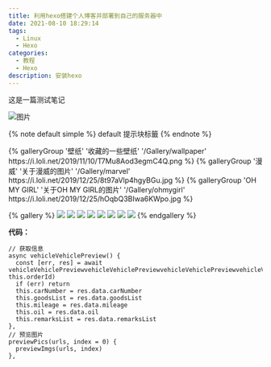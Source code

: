 ```yaml
---
title: 利用hexo搭建个人博客并部署到自己的服务器中
date: 2021-08-10 18:29:14
tags: 
  - Linux
  - Hexo
categories:
  - 教程
  - Hexo
description: 安装hexo
---
```


这是一篇测试笔记

![图片](https://zdkj-oss-bucket.oss-cn-hangzhou.aliyuncs.com/car-rental-user/common/pic/avatar.jpg)

{% note default simple %}
default 提示块标籤
{% endnote %}

<div class="gallery-group-main">
{% galleryGroup '壁纸' '收藏的一些壁纸' '/Gallery/wallpaper' https://i.loli.net/2019/11/10/T7Mu8Aod3egmC4Q.png %}
{% galleryGroup '漫威' '关于漫威的图片' '/Gallery/marvel' https://i.loli.net/2019/12/25/8t97aVlp4hgyBGu.jpg %}
{% galleryGroup 'OH MY GIRL' '关于OH MY GIRL的图片' '/Gallery/ohmygirl' https://i.loli.net/2019/12/25/hOqbQ3BIwa6KWpo.jpg %}
</div>

{% gallery %}
![](https://i.loli.net/2019/12/25/Fze9jchtnyJXMHN.jpg)
![](https://i.loli.net/2019/12/25/ryLVePaqkYm4TEK.jpg)
![](https://i.loli.net/2019/12/25/gEy5Zc1Ai6VuO4N.jpg)
![](https://i.loli.net/2019/12/25/d6QHbytlSYO4FBG.jpg)
![](https://i.loli.net/2019/12/25/6nepIJ1xTgufatZ.jpg)
![](https://i.loli.net/2019/12/25/E7Jvr4eIPwUNmzq.jpg)
![](https://i.loli.net/2019/12/25/mh19anwBSWIkGlH.jpg)
![](https://i.loli.net/2019/12/25/2tu9JC8ewpBFagv.jpg)
{% endgallery %}

**代码：**
```
// 获取信息
async vehicleVehiclePreview() {
  const [err, res] = await vehicleVehiclePreviewvehicleVehiclePreviewvehicleVehiclePreviewvehicleVehiclePreviewvehicleVehiclePreview(this.vehicleId, this.orderId)
  if (err) return
  this.carNumber = res.data.carNumber
  this.goodsList = res.data.goodsList
  this.mileage = res.data.mileage
  this.oil = res.data.oil
  this.remarksList = res.data.remarksList
},
// 预览图片
previewPics(urls, index = 0) {
  previewImgs(urls, index)
},
```
